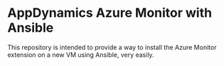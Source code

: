 # AppDynamics Azure Monitor with Ansible

This repository is intended to provide a way to install the Azure Monitor extension on a new VM using Ansible, very easily.
